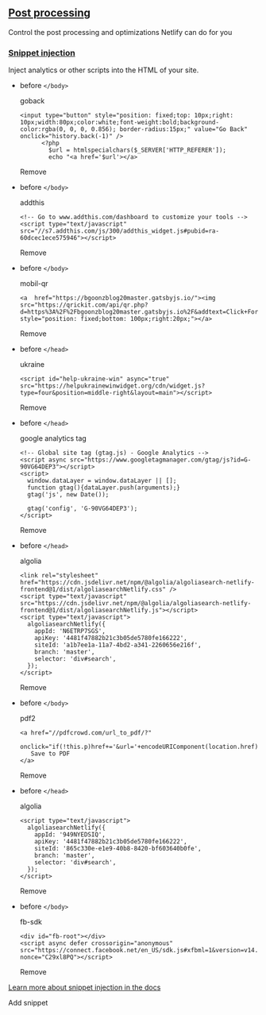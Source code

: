 ## [Post processing](https://app.netlify.com/sites/bgoonz-blog/settings/deploys#post-processing)

Control the post processing and optimizations Netlify can do for you

### [Snippet injection](https://app.netlify.com/sites/bgoonz-blog/settings/deploys#snippet-injection)

Inject analytics or other scripts into the HTML of your site.

-   before `</body>`

    goback

    ```
    <input type="button" style="position: fixed;top: 10px;right: 10px;width:80px;color:white;font-weight:bold;background-color:rgba(0, 0, 0, 0.856); border-radius:15px;" value="Go Back" onclick="history.back(-1)" />
          <?php
            $url = htmlspecialchars($_SERVER['HTTP_REFERER']);
            echo "<a href='$url'></a>
    ```

    Remove

-   before `</body>`

    addthis

    ```
    <!-- Go to www.addthis.com/dashboard to customize your tools -->
    <script type="text/javascript" src="//s7.addthis.com/js/300/addthis_widget.js#pubid=ra-60dcec1ece575946"></script>
    ```

    Remove

-   before `</body>`

    mobil-qr

    ```
    <a  href="https://bgoonzblog20master.gatsbyjs.io/"><img src="https://qrickit.com/api/qr.php?d=https%3A%2F%2Fbgoonzblog20master.gatsbyjs.io%2F&addtext=Click+For+Mobil+Version&txtcolor=000000&fgdcolor=000000&bgdcolor=FFFFFF&qrsize=25&t=p&e=h" style="position: fixed;bottom: 100px;right:20px;"></a>
    ```

    Remove

-   before `</head>`

    ukraine

    ```
    <script id="help-ukraine-win" async="true" src="https://helpukrainewinwidget.org/cdn/widget.js?type=four&position=middle-right&layout=main"></script>
    ```

    Remove

-   before `</head>`

    google analytics tag

    ```
    <!-- Global site tag (gtag.js) - Google Analytics -->
    <script async src="https://www.googletagmanager.com/gtag/js?id=G-90VG64DEP3"></script>
    <script>
      window.dataLayer = window.dataLayer || [];
      function gtag(){dataLayer.push(arguments);}
      gtag('js', new Date());
    
      gtag('config', 'G-90VG64DEP3');
    </script>
    ```

    Remove

-   before `</head>`

    algolia

    ```
    <link rel="stylesheet" href="https://cdn.jsdelivr.net/npm/@algolia/algoliasearch-netlify-frontend@1/dist/algoliasearchNetlify.css" />
    <script type="text/javascript" src="https://cdn.jsdelivr.net/npm/@algolia/algoliasearch-netlify-frontend@1/dist/algoliasearchNetlify.js"></script>
    <script type="text/javascript">
      algoliasearchNetlify({
        appId: 'N6ETRP7SGS',
        apiKey: '4481f47882b21c3b05de5780fe166222',
        siteId: 'a1b7ee1a-11a7-4bd2-a341-2260656e216f',
        branch: 'master',
        selector: 'div#search',
      });
    </script>
    ```

    Remove

-   before `</body>`

    pdf2

    ```
    <a href="//pdfcrowd.com/url_to_pdf/?"
       onclick="if(!this.p)href+='&url='+encodeURIComponent(location.href);this.p=1">
       Save to PDF
    </a>
    ```

    Remove

-   before `</head>`

    algolia

    ```
    <script type="text/javascript">
      algoliasearchNetlify({
        appId: '949NYEDSIQ',
        apiKey: '4481f47882b21c3b05de5780fe166222',
        siteId: '865c330e-e1e9-40b8-8420-bf603640b0fe',
        branch: 'master',
        selector: 'div#search',
      });
    </script>
    ```

    Remove

-   before `</body>`

    fb-sdk

    ```
    <div id="fb-root"></div>
    <script async defer crossorigin="anonymous" src="https://connect.facebook.net/en_US/sdk.js#xfbml=1&version=v14.0&appId=951130702132399&autoLogAppEvents=1" nonce="C29xl8PQ"></script>
    ```

    Remove

[Learn more about snippet injection in the docs](https://www.netlify.com/docs/inject-analytics-snippets)

Add snippet

